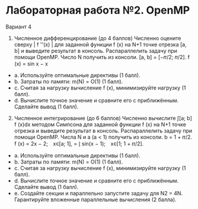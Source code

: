 # Лабораторная работа №2. OpenMP
Вариант 4
1.	Численное дифференцирование (до 4 баллов) 
Численно оцените сверху | f ''(x) | для заданной функции f (x) на N+1 точке отрезка [a, b] и выведите результат в консоль. Распараллелить задачу при помощи OpenMP. Число N получить из консоли.
[a, b] = [−𝜋/2; 𝜋/2]. 
f (x)	= sin x − x
+ a.	Используйте оптимальные директивы (1 балл).
+ b.	Затраты по памяти: m(N) = O(1) (1 балл).
+ c.	Считая за нагрузку вычисление f (x), минимизируйте нагрузку (1 балл).
+ d.	Вычислите точное значение и сравните его с приближённым. Сделайте вывод (1 балл). 
 
2.	Численное интегрирование (до 6 баллов)
Численно вычислите ∫[a; b] f (x)dx методом Симпсона для заданной функции f (x) на N+1 точке отрезка и выведите результат в консоль. Распараллелить задачу при помощи OpenMP. Числа N и a (a < 1) получить из консоли.
	b = 1 + 𝜋/2.
f (x)	=    2x − 2; x∈[a; 1], 
	= ⎨ sin(x − 1); x∈[1; 1 + 𝜋/2]. 
+ a.	Используйте оптимальные директивы (1 балл).
+ b.	Затраты по памяти: m(N) = O(1) (1 балл).
+ c.	Считая за нагрузку вычисление f (x), минимизируйте нагрузку (1 балл).
+ d.	Вычислите точное значение и сравните его с приближённым. Сделайте вывод (1 балл).
+ e.	Создайте секции и параллельно запустите задачу для N2 = 4N. Гарантируйте вложенные параллельные вычисления (2 балла).
